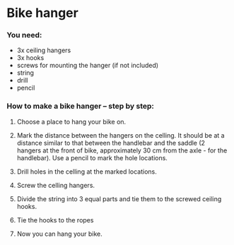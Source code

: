# Bike hanger

### You need:
- 3x ceiling hangers
- 3x hooks
- screws for mounting the hanger (if not included)
- string
- drill
- pencil

### How to make a bike hanger – step by step:
1. Choose a place to hang your bike on.

2. Mark the distance between the hangers on the celling. It should be at a distance similar to that between the handlebar and the saddle (2 hangers at the front of bike, approximately 30 cm from the axle - for the handlebar). Use a pencil to mark the hole locations.

3. Drill holes in the celling at the marked locations.

4. Screw the celling hangers.

5. Divide the string into 3 equal parts and tie them to the screwed ceiling hooks.

6. Tie the hooks to the ropes

7. Now you can hang your bike.
